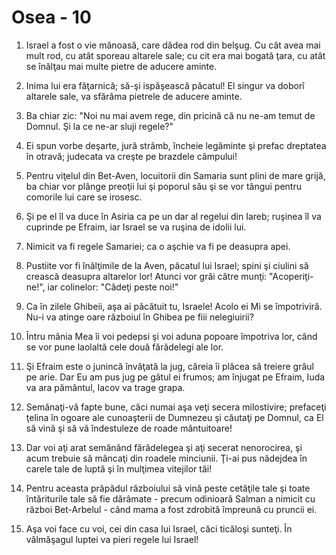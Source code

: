 # Osea - 10

1. Israel a fost o vie mănoasă, care dădea rod din belşug. Cu cât avea mai mult rod, cu atât sporeau altarele sale; cu cit era mai bogată ţara, cu atât se înălţau mai multe pietre de aducere aminte. 

2. Inima lui era făţarnică; să-şi ispăşească păcatul! El singur va doborî altarele sale, va sfărâma pietrele de aducere aminte. 

3. Ba chiar zic: "Noi nu mai avem rege, din pricină că nu ne-am temut de Domnul. Şi la ce ne-ar sluji regele?" 

4. Ei spun vorbe deşarte, jură strâmb, încheie legăminte şi prefac dreptatea în otravă; judecata va creşte pe brazdele câmpului! 

5. Pentru viţelul din Bet-Aven, locuitorii din Samaria sunt plini de mare grijă, ba chiar vor plânge preoţii lui şi poporul său şi se vor tângui pentru comorile lui care se irosesc. 

6. Şi pe el îl va duce în Asiria ca pe un dar al regelui din Iareb; ruşinea îl va cuprinde pe Efraim, iar Israel se va ruşina de idolii lui. 

7. Nimicit va fi regele Samariei; ca o aşchie va fi pe deasupra apei. 

8. Pustiite vor fi înălţimile de la Aven, păcatul lui Israel; spini şi ciulini să crească deasupra altarelor lor! Atunci vor grăi către munţi: "Acoperiţi-ne!", iar colinelor: "Cădeţi peste noi!" 

9. Ca în zilele Ghibeii, aşa ai păcătuit tu, Israele! Acolo ei Mi se împotriviră. Nu-i va atinge oare războiul în Ghibea pe fiii nelegiuirii? 

10. Întru mânia Mea îi voi pedepsi şi voi aduna popoare împotriva lor, când se vor pune laolaltă cele două fărădelegi ale lor. 

11. Şi Efraim este o junincă învăţată la jug, căreia îi plăcea să treiere grâul pe arie. Dar Eu am pus jug pe gâtul ei frumos; am înjugat pe Efraim, Iuda va ara pământul, Iacov va trage grapa. 

12. Semănaţi-vă fapte bune, căci numai aşa veţi secera milostivire; prefaceţi ţelina în ogoare ale cunoaşterii de Dumnezeu şi căutaţi pe Domnul, ca El să vină şi să vă îndestuleze de roade mântuitoare! 

13. Dar voi aţi arat semănând fărădelegea şi aţi secerat nenorocirea, şi acum trebuie să mâncaţi din roadele minciunii. Ţi-ai pus nădejdea în carele tale de luptă şi în mulţimea vitejilor tăi! 

14. Pentru aceasta prăpădul războiului să vină peste cetăţile tale şi toate întăriturile tale să fie dărâmate - precum odinioară Salman a nimicit cu război Bet-Arbelul - când mama a fost zdrobită împreună cu pruncii ei. 

15. Aşa voi face cu voi, cei din casa lui Israel, căci ticăloşi sunteţi. În vălmăşagul luptei va pieri regele lui Israel! 

